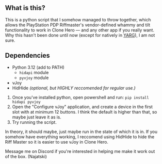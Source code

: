 ## What is this?
This is a python script that I somehow managed to throw together, which allows the PlayStation PDP Riffmaster's vendor-defined whammy and tilt functionality to work in Clone Hero — and any other app if you really want. Why this hasn't been done until now (except for natively in [YARG](https://yarg.in/)), I am not sure.

## Dependencies
* Python 3.12 (add to PATH)
  * `hidapi` module
  * `pyvjoy` module
* vJoy
* HidHide *(optional, but HIGHLY reccomended for regular use.)*

1. Once you've installed python, open powershell and run:
`pip install hidapi pyvjoy`
2. Open the "Configure vJoy" application, and create a device in the first slot with at minimum 12 buttons. I think the default is higher than that, so maybe just leave it as is.
4. Try running the script.

In theory, it should maybe, just maybe run in the state of which it is in. If you somehow have everything working, I reccomend using HidHide to hide the Riff Master so it is easier to use vJoy in Clone Hero.

Message me on Discord if you're interested in helping me make it work out of the box. (Najatski)
